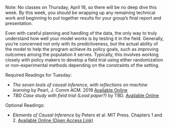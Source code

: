 Note: No classes on Thursday, April 16, so there will be no deep dive
this week. By this week, you should be wrapping up any remaining
technical work and beginning to put together results for your
group’s final report and presentation. 

Even with careful planning and handling of the data, the only way to
truly understand how well your model works is by testing it in the
field. Generally, you’re concerned not only with its predictiveness,
but the actual ability of the model to help the program achieve its
policy goals, such as improving outcomes among the population it
serves. Typically, this involves working closely with policy makers to
develop a field trial using either randomization or non-experimental
methods depending on the constraints of the setting. 

Required Readings for Tuesday:
- *The seven tools of causal inference, with reflections on machine learning* by Pearl, J. Comm ACM. 2019 [Available Online](https://ftp.cs.ucla.edu/pub/stat_ser/r481.pdf)
- *TBD Case study with field trial (Lead paper?)* by TBD. [Available Online](http://www.google.com)

Optional Readings:
- *Elements of Causal Inference* by Peters et al. MIT Press. Chapters 1 and 2. [Available Online (Open Access Link)](https://mitpress.mit.edu/books/elements-causal-inference)
